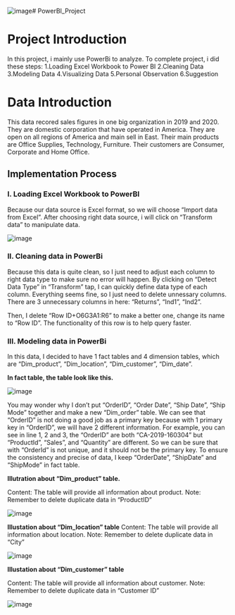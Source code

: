 ![image](https://github.com/user-attachments/assets/3c52c599-8c81-4833-b0e2-57bf30064624)# PowerBI_Project

<h1>Project Introduction</h1> 
In this project, i mainly use PowerBi to analyze. To complete project, i did these steps:
1.Loading Excel Workbook to Power BI
2.Cleaning Data
3.Modeling Data
4.Visualizing Data
5.Personal Observation
6.Suggestion

<h1>Data Introduction</h1> 
This data recored sales figures in one big organization in 2019 and 2020. They are domestic corporation that have operated in America. They are open on all regions of America and main sell in East. Their main products are Office Supplies, Technology, Furniture. Their customers are Consumer, Corporate and Home Office.

<h2>Implementation Process </h2>

<h3>I.	Loading Excel Workbook to PowerBI</h3>

Because our data source is Excel format, so we will choose “Import data from Excel”. After choosing right data source, i will click on “Transform data” to manipulate data.

![image](https://github.com/user-attachments/assets/6ca8df63-b500-4eba-9170-3563c228c9e7)

<h3>II.	Cleaning data in PowerBi</h3>

Because this data is quite clean, so I just need to adjust each column to right data type to make sure no error will happen. By clicking on “Detect Data Type” in “Transform” tap, I  can quickly define data type of each column.
Everything seems fine, so I just need to delete unnessary columns. There are 3 unnecessary columns in here: “Returns”, “Ind1”, “Ind2”.

Then, I delete “Row ID+O6G3A1:R6” to make a better one, change its name to “Row ID”. The functionality of this row is to help query faster.

<h3>III.	Modeling data in PowerBi</h3>
In this data, I decided to have 1 fact tables and 4 dimension tables, which are “Dim_product”, “Dim_location”, “Dim_customer”, “Dim_date”.

**In fact table, the table look like this.**

![image](https://github.com/user-attachments/assets/caf01419-3adb-4a62-b465-7f726bf4e233)


You may wonder why I don’t put “OrderID”, “Order Date”, “Ship Date”, “Ship Mode” together and make a new “Dim_order” table. We can see that “OrderID” is not doing a good job as a primary key because with 1 primary key in “OrderID”, we will have 2 different information. For example, you can see in line 1, 2 and 3, the “OrderID” are both “CA-2019-160304” but “ProductId”, “Sales”, and “Quantity” are different. So we can be sure that with “OrderId” is not unique, and it should  not be the primary key. To ensure the consistency and precise of data, I keep “OrderDate”, “ShipDate” and “ShipMode” in fact table.

**Illutration about “Dim_product” table.**

Content: The table will provide all information about product.
Note: Remember to delete duplicate data in “ProductID”

![image](https://github.com/user-attachments/assets/d4c03bf6-1f13-4e51-8d42-bc16c5688390)


**Illustation about “Dim_location” table**
Content: The table will provide all information about location.
Note: Remember to delete duplicate data in “City”


![image](https://github.com/user-attachments/assets/511a9d90-1a3a-41ee-bd14-0b28f7e06c4d)


**Illustation about “Dim_customer” table**

Content: The table will provide all information about customer.
Note: Remember to delete duplicate data in “Customer ID”

![image](https://github.com/user-attachments/assets/8e95a142-ab0e-4677-922f-f54451177e90)










